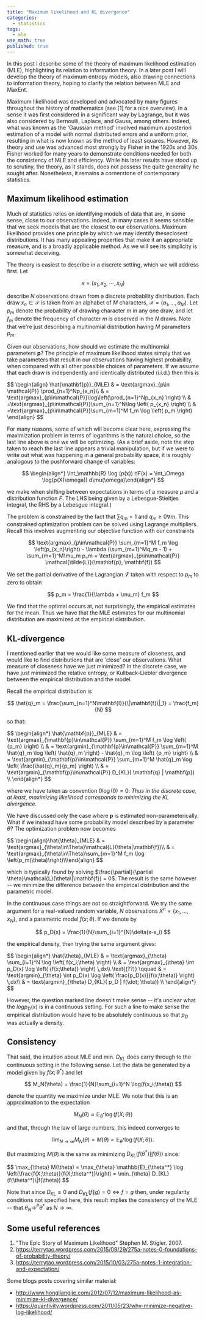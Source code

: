 ```yaml
---
title: "Maximum likelihood and KL divergence"
categories:
  - statistics
tags:
  - mle
use_math: true
published: true
---
```


In this post I describe some of the theory of maximum likelihood estimation (MLE), highlighting its relation to information theory. In a later post I will develop the theory of maximum entropy models, also drawing connections to information theory, hoping to clarify the relation between MLE and MaxEnt. 

Maximum likelihood was developed and advocated by many figures throughout the history of mathematics (see [1] for a nice overview). In a sense it was first considered in a significant way by Lagrange, but it was also considered by Bernoulli, Laplace, and Gauss, among others. Indeed, what was known as the 'Gaussian method' involved maximum aposteriori estimation of a model with normal distributed errors and a uniform prior, resulting in what is now known as the method of least squares. However, its theory and use was advanced most strongly by Fisher in the 1920s and 30s. Fisher worked for many years to demonstrate conditions needed for both the consistency of MLE and efficiency. While his later results have stood up to scrutiny, the theory, as it stands, does not possess the quite generality he sought after. Nonetheless, it remains a cornerstone of contemporary statistics.

## Maximum likelihood estimation

Much of statistics relies on identifying models of data that are, in some sense, close to our observations. Indeed, in many cases it seems sensible that we seek models that are the closest to our observations. Maximum likelihood provides one principle by which we may identify theseclosest distributions. It has many appealing properties that make it an appropriate measure, and is a broadly applicable method. As we will see its simplicity is somewhat deceiving.

The theory is easiest to describe in a discrete setting, which we will address first. Let

$$
x = (x_1, x_2, \cdots, x_N)
$$

describe $N$ observations drawn from a discrete probability distribution. Each draw $x_n\in\mathcal{X}$ is taken from an alphabet of $M$ characters, $\mathcal{X}=(a_1, \dots, a_M)$. Let $p_m$ denote the probability of drawing character $m$ in any one draw, and let $f_m$ denote the frequency of character $m$ is observed in the $N$ draws. Note that we're just describing a multinomial distribution having $M$ parameters $p_m$.

Given our observations, how should we estimate the multinomial parameters $\mathbf{p}$? The principle of maximum likelihood states simply that we take parameters that result in our observations having highest probability, when compared with all other possible choices of parameters. If we assume that each draw is independently and identically distributed (i.i.d.) then this is

<div>
$$
\begin{align}
\hat{\mathbf{p}}_{MLE} &amp; = \text{argmax}_{p\in \mathcal{P}} \prod_{n=1}^Np_{x_n}\\
&amp; = \text{argmax}_{p\in\mathcal{P}}\log\left(\prod_{n=1}^Np_{x_n} \right) \\
&amp; =\text{argmax}_{p\in\mathcal{P}}\sum_{n=1}^N\log \left( p_{x_n} \right) \\
&amp; =\text{argmax}_{p\in\mathcal{P}}\sum_{m=1}^M f_m \log \left( p_m \right) 
\end{align}
$$
</div>

For many reasons, some of which will become clear here, expressing the maximization problem in terms of logarithms is the natural choice, so the last line above is one we will be optimizing. (As a brief aside, note the step taken to reach the last line appears a trivial manipulation, but if we were to write out what was happening in a general probability space, it is roughly analogous to the pushforward change of variables:

$$
\begin{align*}
\int_\mathbb{R} \log (p(x)) dF(x) = \int_\Omega \log(p(X(\omega)) d\mu(\omega)\end{align*}
$$

we make when shifting between expectations in terms of a measure $\mu$ and a distribution function $F$. The LHS being given by a Lebesgue-Stieltjes integral, the RHS by a Lebesgue integral.)

The problem is constrained by the fact that $\sum q_m = 1$ and $q_m\ge 0 \forall m$. This constrained optimization problem can be solved using Lagrange multipliers. Recall this involves augmenting our objective function with our constraints

$$
\text{argmax}_{p\in\mathcal{P}} \sum_{m=1}^M f_m \log \left(p_{x_n}\right) - \lambda (\sum_{m=1}^Mq_m - 1) + \sum_{m=1}^M\mu_m p_m = \text{argmax}_{p\in\mathcal{P}} \mathcal{\tilde{L}}(\mathbf{p}, \mathbf{f})
$$

We set the partial derivative of the Lagrangian $\mathcal{\tilde{L}}$ taken with respect to $p_m$ to zero to obtain

$$
p_m = \frac{1}{\lambda + \mu_m} f_m
$$

We find that the optimal occurs at, not surprisingly, the empirical estimates for the mean. Thus we have that the MLE estimates for our multinomial distribution are maximized at the empirical distribution. 

## KL-divergence

I mentioned earlier that we would like some measure of closeness, and would like to find distributions that are 'close' our observations. What measure of closeness have we just minimized? In the discrete case, we have just minimized the relative entropy, or Kullback-Liebler divergence between the empirical distribution and the model.

Recall the empirical distribution is

$$
\hat{q}_m = \frac{\sum_{n=1}^N\mathbf{I}}{\|\mathbf{f}\|_1} = \frac{f_m}{N}
$$

so that:

<div>
$$
\begin{align*}
\hat{\mathbf{p}}_{MLE} 
& = \text{argmax}_{\mathbf{p}\in\mathcal{P}} \sum_{m=1}^M f_m \log \left( {p_m} \right) \\
& = \text{argmin}_{\mathbf{p}\in\mathcal{P}} \sum_{m=1}^M \hat{q}_m \log \left( \hat{q}_m \right) - \hat{q}_m \log \left( {p_m} \right) \\
& = \text{argmin}_{\mathbf{p}\in\mathcal{P}} \sum_{m=1}^M \hat{q}_m \log \left( \frac{\hat{q}_m}{p_m} \right) \\
& = \text{argmin}_{\mathbf{p}\in\mathcal{P}} D_{KL}( \mathbf{q} | \mathbf{p}) \\
\end{align*}
$$
</div>

where we have taken as convention $0\log(0) = 0$. _Thus in the discrete case, at least, maximizing likelihood corresponds to minimizing the KL divergence._

We have discussed only the case where $\mathbf{p}$ is estimated non-parameterically. What if we instead have some probability model described by a parameter $\theta$? The optimization problem now becomes

<div>
$$
\begin{align}\hat{\theta}_{MLE} & = \text{argmax}_{\theta\in\Theta}\mathcal{L}(\theta|\mathbf{f})\\
& = \text{argmax}_{\theta\in\Theta}\sum_{m=1}^M f_m \log \left(p_m(\theta)\right)\\\end{align}
$$
</div>

which is typically found by solving $\frac{\partial}{\partial \theta}\mathcal{L}(\theta\|\mathbf{f}) = 0$. The result is the same however -- we minimize the difference between the empirical distribution and the parametric model. 

In the continuous case things are not so straightforward. We try the same argument for a real-valued random variable, $N$ observations $X^n = \{x_1, \dots, x_N \}$, and a parametric model $f(x; \theta)$. If we denote by

$$
p_D(x) = \frac{1}{N}\sum_{i=1}^{N}\delta(x-x_i)
$$

the empirical density, then trying the same argument gives:

<div>
$$
\begin{align*}
\hat{\theta}_{MLE} 
& = \text{argmax}_{\theta} \sum_{i=1}^N \log \left( f(x_i;\theta) \right) \\
& = \text{argmax}_{\theta} \int p_D(x) \log \left( {f(x;\theta)} \right) \,dx\\
\text{(??)} \qquad & = \text{argmin}_{\theta} \int p_D(x) \log \left( \frac{p_D(x)}{f(x;\theta)} \right) \,dx\\
& = \text{argmin}_{\theta} D_{KL}( p_D | f(\dot; \theta)) \\
\end{align*}
$$
</div>

However, the question marked line doesn't make sense -- it's unclear what the $log p_D(x)$ is in a continuous setting. For such a line to make sense the empirical distribution would have to be absolutely continuous so that $p_D$ was actually a density. 

## Consistency

That said, the intuition about MLE and min. $D_{KL}$ does carry through to the continuous setting in the following sense. Let the data be generated by a model given by $f(x; \theta^*)$ and let

$$
M_N(\theta) = \frac{1}{N}\sum_{i=1}^N \log(f(x_i;\theta))
$$

denote the quantity we maximize under MLE. We note that this is an approximation to the expectation

$$
M_N(\theta) \approx \mathbb{E}_{\theta^*} \log(f(X;\theta))
$$

and that, through the law of large numbers, this indeed converges to

$$
\lim_{N\to\infty} M_N(\theta) =M(\theta) = \mathbb{E}_{\theta^*} \log(f(X;\theta)).
$$

But maximizing $M(\theta)$ is the same as minimizing $D_{KL}(f(\theta^*)\|f(\theta))$ since:

<div>
$$
\max_{\theta} M(\theta) = \max_{\theta} \mathbb{E}_{\theta^*} \log \left(\frac{f(X;\theta)}{f(X;\theta^*)}\right) = \min_{\theta} D_{KL}(f(\theta^*)\|f(\theta))
$$
</div>

Note that since $D_{KL} \ge 0$ and $D_{KL}(f\|g) = 0 \iff f = g$ then, under regularity conditions not specified here, this result implies the consistency of the MLE -- that $\theta_N \to^{P} \theta^*$ as $N\to\infty$. 

## Some useful references

1. "The Epic Story of Maximum Likelihood" Stephen M. Stigler. 2007.
2. https://terrytao.wordpress.com/2015/09/29/275a-notes-0-foundations-of-probability-theory/
3. https://terrytao.wordpress.com/2015/10/03/275a-notes-1-integration-and-expectation/

Some blogs posts covering similar material:

* http://www.hongliangjie.com/2012/07/12/maximum-likelihood-as-minimize-kl-divergence/
* https://quantivity.wordpress.com/2011/05/23/why-minimize-negative-log-likelihood/
